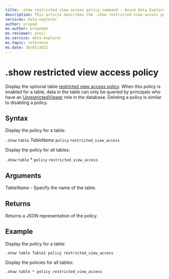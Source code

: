 ```yaml
---
title: .show restricted view access policy command - Azure Data Explorer
description: This article describes the .show restricted view access policy command in Azure Data Explorer.
services: data-explorer
author: orspod
ms.author: orspodek
ms.reviewer: yonil
ms.service: data-explorer
ms.topic: reference
ms.date: 10/03/2021
---
```

# .show restricted view access policy

Display the optional table [restricted view access policy](restrictedviewaccesspolicy.md). When this policy is enabled for a table, data in the table can only be queried by principals who have an [UnrestrictedViewer](../management/access-control/role-based-authorization.md) role in the database. Deleting a policy is similar to disabling a policy. 

## Syntax

Display the policy for a table:

`.show` `table` *TableName* `policy` `restricted_view_access`

Display the policy for all tables:

`.show` `table` * `policy` `restricted_view_access`

## Arguments

*TableName* - Specify the name of the table. 

## Returns

Returns a JSON representation of the policy.

## Example

Display the policy for a table:

```kusto
.show table Table1 policy restricted_view_access
```

Display the policies for all tables:

```kusto
.show table * policy restricted_view_access
```
